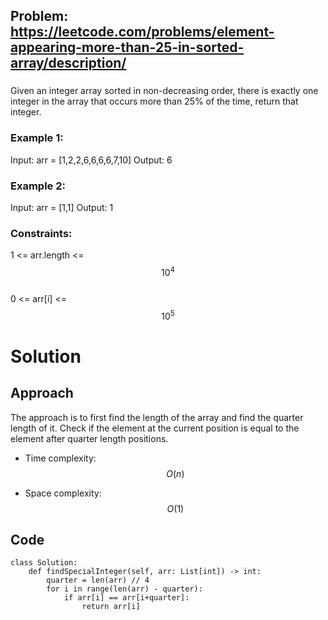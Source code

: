 ## Problem: https://leetcode.com/problems/element-appearing-more-than-25-in-sorted-array/description/
### 
Given an integer array sorted in non-decreasing order, there is exactly one integer in the array that occurs more than 25% of the time, return that integer.
 
### Example 1:
Input: arr = [1,2,2,6,6,6,6,7,10]
Output: 6

### Example 2:
Input: arr = [1,1]
Output: 1

### Constraints:
1 <= arr.length <= $$10^4$$ \
0 <= arr[i] <= $$10^5$$

# Solution
## Approach
The approach is to first find the length of the array and find the quarter length of it. Check if the element at the current position is equal to the element after quarter length positions.

- Time complexity:
$$O(n)$$

- Space complexity:
$$O(1)$$

## Code
```python3 []
class Solution:
    def findSpecialInteger(self, arr: List[int]) -> int:
        quarter = len(arr) // 4
        for i in range(len(arr) - quarter):
            if arr[i] == arr[i+quarter]:
                return arr[i]
```

